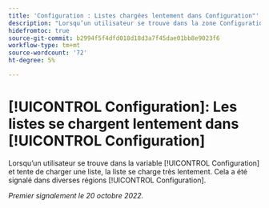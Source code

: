 ```yaml
---
title: 'Configuration : Listes chargées lentement dans Configuration"'
description: "Lorsqu’un utilisateur se trouve dans la zone Configuration et tente de charger une liste, la liste se charge très lentement. Cela a été signalé dans divers domaines de la configuration."
hidefromtoc: true
source-git-commit: b2994f5f4dfd018d18d3a7f45dae01bb8e9023f6
workflow-type: tm+mt
source-wordcount: '72'
ht-degree: 5%

---
```



# [!UICONTROL Configuration]: Les listes se chargent lentement dans [!UICONTROL Configuration]

Lorsqu’un utilisateur se trouve dans la variable [!UICONTROL Configuration] et tente de charger une liste, la liste se charge très lentement. Cela a été signalé dans diverses régions [!UICONTROL Configuration].

_Premier signalement le 20 octobre 2022._

